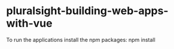 # pluralsight-building-web-apps-with-vue

To run the applications install the npm packages: npm install 
